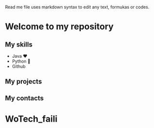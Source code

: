 Read me file uses markdown syntax to edit any text, formukas or codes.

# Welcome to my repository 

## My skills
- Java ❤️
- Python 🐍
- Github 

## My projects
## My contacts
# WoTech_faili
